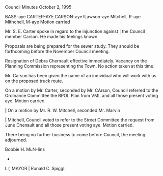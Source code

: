 Council Minutes
October 2, 1995

BASS-aye CARTER-AYE CARSON-aye lLawson-aye
Mitchell, R-aye Mithchell, M-aye Motion carried

Mr. S. E. Carter spoke in regard to the injunction against |
the Council member Carson. He made his feelings known.

Proposals are being prepared for the sewer study. They
should be forthcoming before the November Council meeting.

Resignation of Debra Chernault effective immediately.
Vacancy on the Planning Commission representing the Town.
No action taken at this time.

Mr. Carson has been given the name of an individual who will
work with us on the proposed truck route.

On a motion by Mr. Carter, seconded by Mr. CArson, Council
referred to the Ordinance Committee the BPOL Plan from
VML and all those present voting aye. Motion carried.

| On a motion by Mr. R. W. Mitchell, seconded Mr. Marvin

| Mitchell, Council voted to refer to the Street Committee
the request from June Chenault and all those present voting
aye. Motion carried.

There being no further business to come before Council, the
meeting adjourned.

Bobbie H. MuN-lins

-

Ll’, MAYOR |
Ronald C. Spiggl

